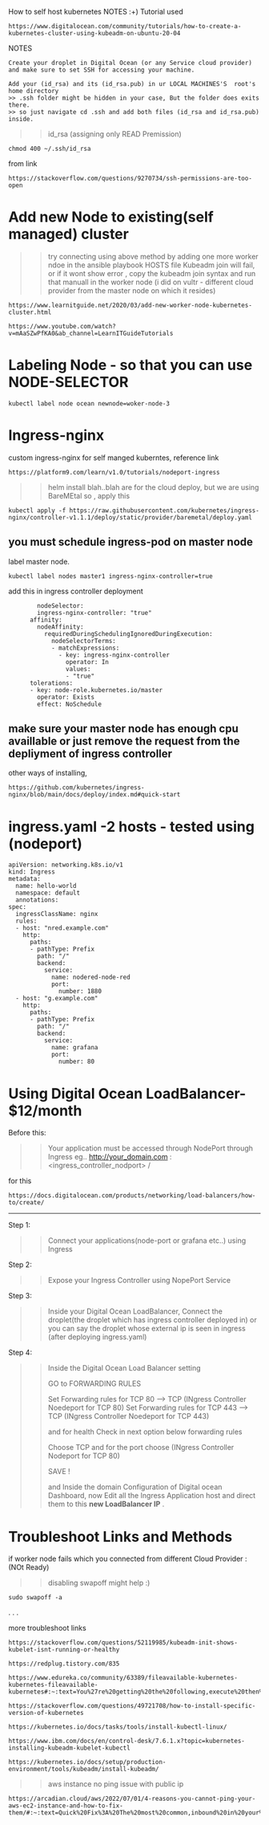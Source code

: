 How to self host kubernetes NOTES  :+)
Tutorial used
```
https://www.digitalocean.com/community/tutorials/how-to-create-a-kubernetes-cluster-using-kubeadm-on-ubuntu-20-04
```
NOTES
```
Create your droplet in Digital Ocean (or any Service cloud provider) and make sure to set SSH for accessing your machine.
```

```
Add your (id_rsa) and its (id_rsa.pub) in ur LOCAL MACHINES'S  root's home directory
>> .ssh folder might be hidden in your case, But the folder does exits there.
>> so just navigate cd .ssh and add both files (id_rsa and id_rsa.pub) inside.
```
>> id_rsa (assigning only READ Premission)
```
chmod 400 ~/.ssh/id_rsa
```
from link 
```
https://stackoverflow.com/questions/9270734/ssh-permissions-are-too-open
```

# Add new Node to existing(self managed) cluster
>> try connecting using above method by adding one more worker ndoe in the ansible playbook HOSTS file
>> Kubeadm join will fail, or if it wont show error , copy the kubeadm join syntax and run that manuall in the worker node (i did on vultr - different cloud provider from the master node on which it resides)
```
https://www.learnitguide.net/2020/03/add-new-worker-node-kubernetes-cluster.html
```
```
https://www.youtube.com/watch?v=mAaSZwPfKA0&ab_channel=LearnITGuideTutorials
```

# Labeling Node - so that you can use NODE-SELECTOR
```
kubectl label node ocean newnode=woker-node-3
```

# Ingress-nginx
custom ingress-nginx for self manged kuberntes, reference link
```
https://platform9.com/learn/v1.0/tutorials/nodeport-ingress
```
>> helm install blah..blah are for the cloud deploy, but
we are using BareMEtal so ,
apply this
```
kubectl apply -f https://raw.githubusercontent.com/kubernetes/ingress-nginx/controller-v1.1.1/deploy/static/provider/baremetal/deploy.yaml
```
## you must schedule ingress-pod on master node

label master node.
```
kubectl label nodes master1 ingress-nginx-controller=true
```
add this  in ingress controller deployment
```
	    nodeSelector:
        ingress-nginx-controller: "true"
      affinity:
        nodeAffinity:
          requiredDuringSchedulingIgnoredDuringExecution:
            nodeSelectorTerms:
            - matchExpressions:
              - key: ingress-nginx-controller
                operator: In
                values:
                - "true"
      tolerations:
      - key: node-role.kubernetes.io/master
        operator: Exists
        effect: NoSchedule
```
make sure your master node has enough cpu availlable or just remove the request from the depliyment of ingress controller
---
other ways of installing,
```
https://github.com/kubernetes/ingress-nginx/blob/main/docs/deploy/index.md#quick-start
```
# ingress.yaml -2 hosts - tested using (nodeport)
```
apiVersion: networking.k8s.io/v1
kind: Ingress
metadata:
  name: hello-world
  namespace: default
  annotations:
spec:
  ingressClassName: nginx
  rules:
  - host: "nred.example.com"
    http:
      paths:
      - pathType: Prefix
        path: "/"
        backend:
          service:
            name: nodered-node-red
            port:
              number: 1880
  - host: "g.example.com"
    http:
      paths:
      - pathType: Prefix
        path: "/"
        backend:
          service:
            name: grafana
            port:
              number: 80
```
# Using Digital Ocean LoadBalancer- $12/month
Before this:
>> Your application must be accessed through NodePort through Ingress eg.. http://your_domain.com : <ingress_controller_nodport> /

for this
```
https://docs.digitalocean.com/products/networking/load-balancers/how-to/create/
```

-------------------------------

Step 1: 
>> Connect your applications(node-port or grafana etc..) using Ingress

Step 2:
>> Expose your Ingress Controller using NopePort Service

Step 3: 
>> Inside your Digital Ocean LoadBalancer, Connect the droplet(the droplet which has ingress controller deployed in) 
>> or you can say
>> the droplet whose external ip is seen in ingress (after deploying ingress.yaml) 

Step 4: 
>> Inside the Digital Ocean Load Balancer setting
>> 
>>  GO to FORWARDING RULES
>>  
>>  Set Forwarding rules for TCP 80 --> TCP (INgress Controller Noedeport for TCP 80)
>>  Set Forwarding rules for TCP 443 --> TCP (INgress Controller Noedeport for TCP 443)
>>  
>>  and
>>  for health Check in next option below forwarding rules
>>  
>>  Choose TCP and for the port choose (INgress Controller Nodeport for TCP 80)
>>  
>>  SAVE !
>>  
>>  and 
>>  Inside the domain Configuration of Digital ocean Dashboard,
>> now Edit all the Ingress Application host and direct them to this **new LoadBalancer IP** .


# Troubleshoot Links and Methods
if worker node fails which you connected from different Cloud Provider :  (NOt Ready)
>> disabling swapoff might help :)
```
sudo swapoff -a
```
.
.
.

more troubleshoot links
```
https://stackoverflow.com/questions/52119985/kubeadm-init-shows-kubelet-isnt-running-or-healthy
```
```
https://redplug.tistory.com/835
```
```
https://www.edureka.co/community/63389/fileavailable-kubernetes-kubernetes-fileavailable-kubernetes#:~:text=You%27re%20getting%20the%20following,execute%20then%20join%20command%20again.
```
```
https://stackoverflow.com/questions/49721708/how-to-install-specific-version-of-kubernetes
```
```
https://kubernetes.io/docs/tasks/tools/install-kubectl-linux/
```

```
https://www.ibm.com/docs/en/control-desk/7.6.1.x?topic=kubernetes-installing-kubeadm-kubelet-kubectl
```

```
https://kubernetes.io/docs/setup/production-environment/tools/kubeadm/install-kubeadm/
```

>> aws instance no ping issue with public ip
```
https://arcadian.cloud/aws/2022/07/01/4-reasons-you-cannot-ping-your-aws-ec2-instance-and-how-to-fix-them/#:~:text=Quick%20Fix%3A%20The%20most%20common,inbound%20in%20your%20security%20group.
```
